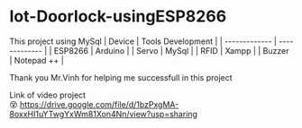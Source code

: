 # Iot-Doorlock-usingESP8266
This project using MySql
| Device        | Tools Development |
| ------------- | ------------- |
| ESP8266       | Arduino       |
| Servo         | MySql         |
| RFID          | Xampp         |
| Buzzer        | Notepad ++    |


Thank you Mr.Vinh for helping me successfull in this project

Link of video project <br> :dizzy_face:
https://drive.google.com/file/d/1bzPxgMA-8oxxHI1uYTwgYxWm81Xon4Nn/view?usp=sharing
